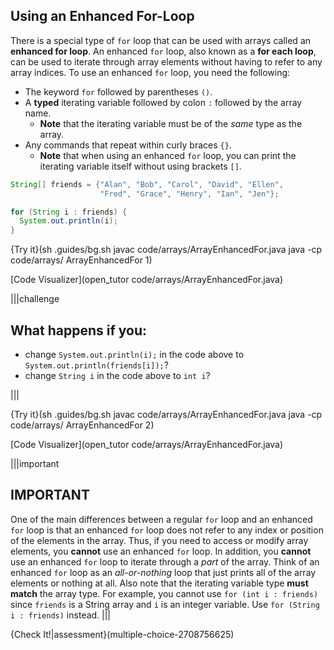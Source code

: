 ## Using an Enhanced For-Loop
There is a special type of `for` loop that can be used with arrays called an **enhanced for loop**. An enhanced `for` loop, also known as a **for each loop**, can be used to iterate through array elements without having to refer to any array indices. To use an enhanced `for` loop, you need the following:
* The keyword `for` followed by parentheses `()`.
* A **typed** iterating variable followed by colon `:` followed by the array name.
  * **Note** that the iterating variable must be of the *same* type as the array.
* Any commands that repeat within curly braces `{}`.
  * **Note** that when using an enhanced `for` loop, you can print the iterating variable itself without using brackets `[]`.

```java
String[] friends = {"Alan", "Bob", "Carol", "David", "Ellen", 
                    "Fred", "Grace", "Henry", "Ian", "Jen"};

for (String i : friends) {
  System.out.println(i);
}
```

{Try it}(sh .guides/bg.sh javac code/arrays/ArrayEnhancedFor.java java -cp code/arrays/ ArrayEnhancedFor 1)

[Code Visualizer](open_tutor code/arrays/ArrayEnhancedFor.java)

|||challenge
## What happens if you:
* change `System.out.println(i);` in the code above to `System.out.println(friends[i]);`?
* change `String i` in the code above to `int i`?

|||

{Try it}(sh .guides/bg.sh javac code/arrays/ArrayEnhancedFor.java java -cp code/arrays/ ArrayEnhancedFor 2)

[Code Visualizer](open_tutor code/arrays/ArrayEnhancedFor.java)

|||important
## IMPORTANT
One of the main differences between a regular `for` loop and an enhanced `for` loop is that an enhanced `for` loop does not refer to any index or position of the elements in the array. Thus, if you need to access or modify array elements, you **cannot** use an enhanced `for` loop. In addition, you **cannot** use an enhanced `for` loop to iterate through a *part* of the array. Think of an enhanced `for` loop as an *all-or-nothing* loop that just prints all of the array elements or nothing at all. Also note that the iterating variable type **must match** the array type. For example, you cannot use `for (int i : friends)` since `friends` is a String array and `i` is an integer variable. Use `for (String i : friends)` instead.
|||

{Check It!|assessment}(multiple-choice-2708756625)
